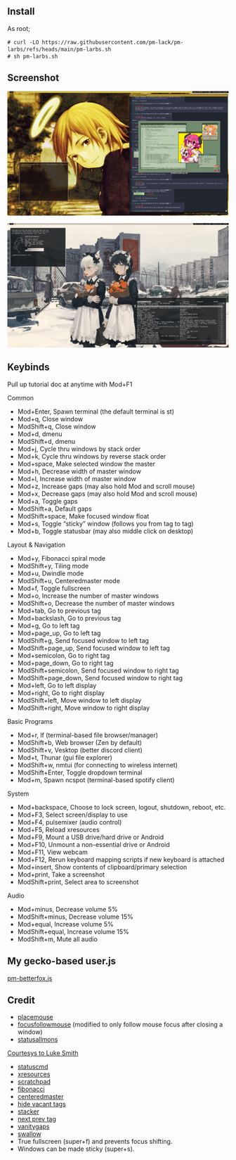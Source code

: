 ## Install

As root;
```
# curl -LO https://raw.githubusercontent.com/pm-lack/pm-larbs/refs/heads/main/pm-larbs.sh
# sh pm-larbs.sh
```

## Screenshot
![Image text](https://github.com/pm-lack/pm-larbs/blob/main/screenshot2.png)

![Image text](https://github.com/pm-lack/pm-larbs/blob/main/screenshot.png)

## Keybinds

Pull up tutorial doc at anytime with Mod+F1

Common
- Mod+Enter,            Spawn terminal (the default terminal is st)
- Mod+q,                Close window
- ModShift+q,           Close window
- Mod+d,                dmenu
- ModShift+d,           dmenu
- Mod+j,                Cycle thru windows by stack order
- Mod+k,                Cycle thru windows by reverse stack order
- Mod+space,            Make selected window the master
- Mod+h,                Decrease width of master window
- Mod+l,                Increase width of master window
- Mod+z,                Increase gaps (may also hold Mod and scroll mouse)
- Mod+x,                Decrease gaps (may also hold Mod and scroll mouse)
- Mod+a,                Toggle gaps
- ModShift+a,           Default gaps
- ModShift+space,       Make focused window float
- Mod+s,                Toggle “sticky” window (follows you from tag to tag)
- Mod+b,                Toggle statusbar (may also middle click on desktop)

Layout & Navigation
- Mod+y,                Fibonacci spiral mode
- ModShift+y,           Tiling mode
- Mod+u,                Dwindle mode
- ModShift+u,           Centeredmaster mode
- Mod+f,                Toggle fullscreen
- Mod+o,                Increase the number of master windows
- ModShift+o,           Decrease the number of master windows
- Mod+tab,              Go to previous tag
- Mod+backslash,        Go to previous tag
- Mod+g,                Go to left tag
- Mod+page_up,          Go to left tag
- ModShift+g,           Send focused window to left tag
- ModShift+page_up,     Send focused window to left tag
- Mod+semicolon,        Go to right tag
- Mod+page_down,        Go to right tag
- ModShift+semicolon,   Send focused window to right tag
- ModShift+page_down,   Send focused window to right tag
- Mod+left,             Go to left display
- Mod+right,            Go to right display
- ModShift+left,        Move window to left display
- ModShift+right,       Move window to right display

Basic Programs
- Mod+r,                lf (terminal-based file browser/manager)
- ModShift+b,           Web browser (Zen by default)
- ModShift+v,           Vesktop (better discord client)
- Mod+t,                Thunar (gui file explorer)
- ModShift+w,           nmtui (for connecting to wireless internet)
- ModShift+Enter,       Toggle dropdown terminal
- Mod+m,                Spawn ncspot (terminal-based spotify client)

System
- Mod+backspace,        Choose to lock screen, logout, shutdown, reboot, etc.
- Mod+F3,               Select screen/display to use
- Mod+F4,               pulsemixer (audio control)
- Mod+F5,               Reload xresources
- Mod+F9,               Mount a USB drive/hard drive or Android
- Mod+F10,              Unmount a non-essential drive or Android
- Mod+F11,              View webcam
- Mod+F12,              Rerun keyboard mapping scripts if new keyboard is attached
- Mod+insert,           Show contents of clipboard/primary selection
- Mod+print,            Take a screenshot
- ModShift+print,       Select area to screenshot

Audio
- Mod+minus,            Decrease volume 5%
- ModShift+minus,       Decrease volume 15%
- Mod+equal,            Increase volume 5%
- ModShift+equal,       Increase volume 15%
- ModShift+m,           Mute all audio

## My gecko-based user.js
[pm-betterfox.js](https://github.com/pm-lack/pm-betterfox.js)

## Credit
- [placemouse](https://github.com/bakkeby/patches/wiki/placemouse) 
- [focusfollowmouse](https://github.com/bakkeby/patches/wiki/focusfollowmouse) (modified to only follow mouse focus after closing a window)
- [statusallmons](https://dwm.suckless.org/patches/statusallmons/) 

 [Courtesys to Luke Smith](https://github.com/lukesmithxyz/dwm)
- [statuscmd](https://dwm.suckless.org/patches/statuscmd/) 
- [xresources](https://dwm.suckless.org/patches/xresources/) 
- [scratchpad](https://dwm.suckless.org/patches/scratchpad/) 
- [fibonacci](https://dwm.suckless.org/patches/fibonacci/) 
- [centeredmaster](https://dwm.suckless.org/patches/centeredmaster/) 
- [hide vacant tags ](https://dwm.suckless.org/patches/hide_vacant_tags/)
- [stacker](https://dwm.suckless.org/patches/stacker/) 
- [next prev tag ](https://dwm.suckless.org/patches/nextprev/)
- [vanitygaps](https://dwm.suckless.org/patches/vanitygaps/) 
- [swallow](https://dwm.suckless.org/patches/swallow/)
- True fullscreen (super+f) and prevents focus shifting.
- Windows can be made sticky (super+s).
